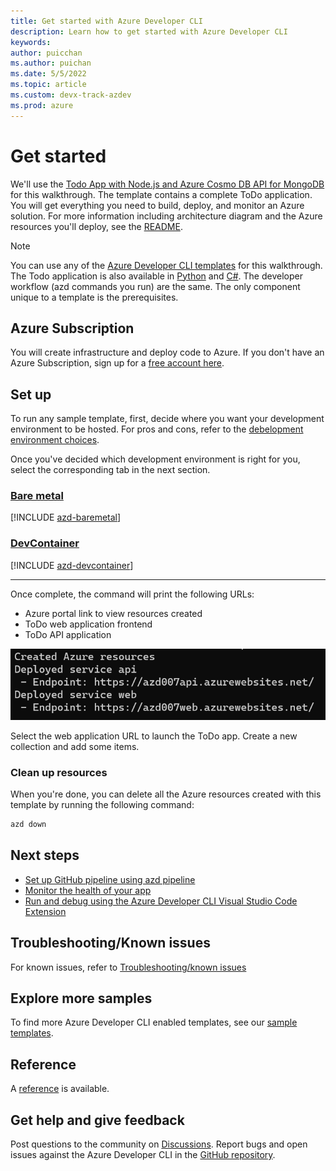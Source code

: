 ```yaml
---
title: Get started with Azure Developer CLI 
description: Learn how to get started with Azure Developer CLI
keywords: 
author: puicchan
ms.author: puichan
ms.date: 5/5/2022
ms.topic: article
ms.custom: devx-track-azdev
ms.prod: azure
---
```


# Get started

We'll use the [Todo App with Node.js and Azure Cosmo DB API for MongoDB](https://github.com/azure-samples/todo-nodejs-mongo) for this walkthrough. The template contains a complete ToDo application. You will get everything you need to build, deploy, and monitor an Azure solution. For more information including architecture diagram and the Azure resources you'll deploy, see the [README](https://github.com/azure-samples/todo-nodejs-mongo).

> [!NOTE] 
> You can use any of the [Azure Developer CLI templates](azure-dev-cli-templates.md) for this walkthrough. The Todo application is also available in [Python](https://github.com/azure-samples/todo-python-mongo) and [C#](https://github.com/Azure-Samples/todo-csharp-cosmos-sql). The developer workflow (azd commands you run) are the same. The only component unique to a template is the prerequisites. 

## Azure Subscription

You will create infrastructure and deploy code to Azure. If you don't have an Azure Subscription, sign up for a [free account here](https://azure.microsoft.com/free/). 

## Set up

To run any sample template, first, decide where you want your development environment to be hosted. For pros and cons, refer to the [debelopment environment choices]( azure-dev-cli-overview#development-environment-choices).

Once you've decided which development environment is right for you, select the corresponding tab in the next section. 

### [Bare metal](#tab/bare-metal)

[!INCLUDE [azd-baremetal](includes/azd-baremetal.md)]

### [DevContainer](#tab/devcontainer)

[!INCLUDE [azd-devcontainer](includes/azd-devcontainer.md)]

---

Once complete, the command will print the following URLs:

- Azure portal link to view resources created
- ToDo web application frontend
- ToDo API application

!["azd up output"](media/get-started/urls.png)

Select the web application URL to launch the ToDo app. Create a new collection and add some items. 

### Clean up resources
When you're done, you can delete all the Azure resources created with this template by running the following command:

``` bash
azd down
```

## Next steps

* [Set up GitHub pipeline using azd pipeline](how-to-update-and-deploy-using-GitHub-Action.md)
* [Monitor the health of your app](how-to-monitor-your-app.md)
* [Run and debug using the Azure Developer CLI Visual Studio Code Extension](how-to-use-vscode-extension-to-debug-locally.md)

## Troubleshooting/Known issues

For known issues, refer to [Troubleshooting/known issues](azure-dev-cli-known-issues.md) 

## Explore more samples

To find more Azure Developer CLI enabled templates, see our [sample templates](azure-dev-cli-templates.md).

## Reference

A [reference](azure-cli-ref) is available.

## Get help and give feedback

Post questions to the community on [Discussions](https://github.com/Azure/azure-dev-pr/discussions). Report bugs and open issues against the Azure Developer CLI in the [GitHub repository](https://github.com/Azure/azure-dev-pr).